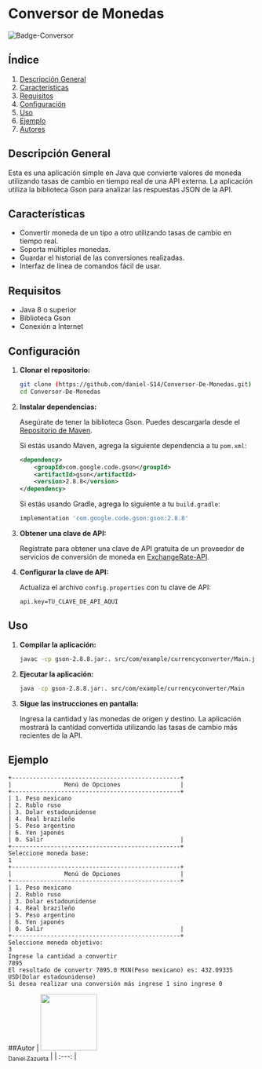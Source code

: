 # Conversor de Monedas
![Badge-Conversor](https://github.com/daniel-S14/Conversor-De-Monedas/assets/29052820/8a3d5142-61b9-4925-87e5-01291ce73d96)

## Índice

1. [Descripción General](#descripción-general)
2. [Características](#características)
3. [Requisitos](#requisitos)
4. [Configuración](#configuración)
5. [Uso](#uso)
6. [Ejemplo](#ejemplo)
7. [Autores](#autores)


## Descripción General

Esta es una aplicación simple en Java que convierte valores de moneda utilizando tasas de cambio en tiempo real de una API externa. La aplicación utiliza la biblioteca Gson para analizar las respuestas JSON de la API.

## Características

- Convertir moneda de un tipo a otro utilizando tasas de cambio en tiempo real.
- Soporta múltiples monedas.
- Guardar el historial de las conversiones realizadas.
- Interfaz de línea de comandos fácil de usar.

## Requisitos

- Java 8 o superior
- Biblioteca Gson
- Conexión a Internet

## Configuración

1. **Clonar el repositorio:**

   ```bash
   git clone (https://github.com/daniel-S14/Conversor-De-Monedas.git)
   cd Conversor-De-Monedas
   ```

2. **Instalar dependencias:**

   Asegúrate de tener la biblioteca Gson. Puedes descargarla desde el [Repositorio de Maven](https://mvnrepository.com/artifact/com.google.code.gson/gson).

   Si estás usando Maven, agrega la siguiente dependencia a tu `pom.xml`:

   ```xml
   <dependency>
       <groupId>com.google.code.gson</groupId>
       <artifactId>gson</artifactId>
       <version>2.8.8</version>
   </dependency>
   ```

   Si estás usando Gradle, agrega lo siguiente a tu `build.gradle`:

   ```groovy
   implementation 'com.google.code.gson:gson:2.8.8'
   ```

3. **Obtener una clave de API:**

   Regístrate para obtener una clave de API gratuita de un proveedor de servicios de conversión de moneda en [ExchangeRate-API](https://www.exchangerate-api.com/).

4. **Configurar la clave de API:**

   Actualiza el archivo `config.properties` con tu clave de API:

   ```
   api.key=TU_CLAVE_DE_API_AQUI
   ```

## Uso

1. **Compilar la aplicación:**

   ```bash
   javac -cp gson-2.8.8.jar:. src/com/example/currencyconverter/Main.java
   ```

2. **Ejecutar la aplicación:**

   ```bash
   java -cp gson-2.8.8.jar:. src/com/example/currencyconverter/Main
   ```

3. **Sigue las instrucciones en pantalla:**

   Ingresa la cantidad y las monedas de origen y destino. La aplicación mostrará la cantidad convertida utilizando las tasas de cambio más recientes de la API.

## Ejemplo

  ```plaintext
+------------------------------------------------+
|               Menú de Opciones                 |
+------------------------------------------------+
| 1. Peso mexicano
| 2. Rublo ruso
| 3. Dolar estadounidense
| 4. Real brazileño
| 5. Peso argentino
| 6. Yen japonés
| 0. Salir                                       |
+------------------------------------------------+
Seleccione moneda base: 
1
+------------------------------------------------+
|               Menú de Opciones                 |
+------------------------------------------------+
| 1. Peso mexicano
| 2. Rublo ruso
| 3. Dolar estadounidense
| 4. Real brazileño
| 5. Peso argentino
| 6. Yen japonés
| 0. Salir                                       |
+------------------------------------------------+
Seleccione moneda objetivo: 
3
Ingrese la cantidad a convertir
7895
El resultado de convertr 7895.0 MXN(Peso mexicano) es: 432.09335 USD(Dolar estadounidense)
Si desea realizar una conversión más ingrese 1 sino ingrese 0
 ```

##Autor
| [<img src="https://avatars.githubusercontent.com/u/29052820?s=400&v=4" width=115><br><sub>Daniel Zazueta</sub>](https://github.com/daniel-S14) |
| :---: |
